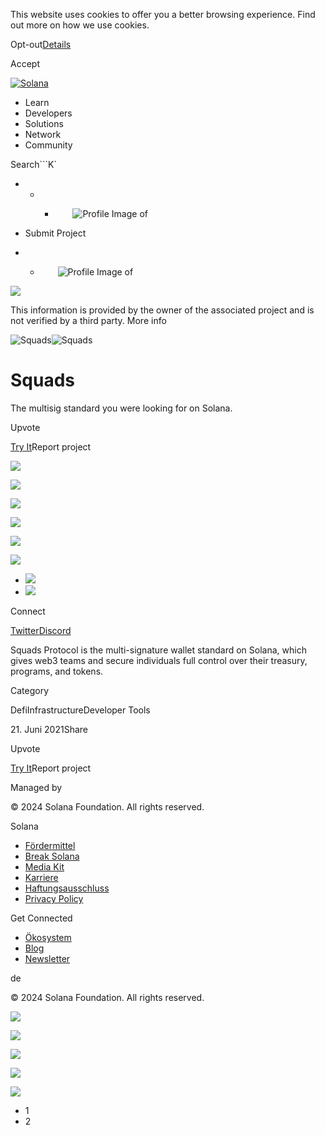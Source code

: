 This website uses cookies to offer you a better browsing experience. Find out
more on how we use cookies.

Opt-out[Details](/de/privacy-policy#collection-of-information)

Accept

[![Solana](/_next/static/media/logotype.e4df684f.svg)](/de)

  * Learn
  * Developers
  * Solutions
  * Network
  * Community

Search```K`

  *   *   * ![](data:image/svg+xml,%3csvg%20xmlns=%27http://www.w3.org/2000/svg%27%20version=%271.1%27%20width=%2728%27%20height=%2728%27/%3e)![Profile Image of ](/_next/static/media/ecosystem_user.7ebb52fa.svg)

  * Submit Project
  *   * ![](data:image/svg+xml,%3csvg%20xmlns=%27http://www.w3.org/2000/svg%27%20version=%271.1%27%20width=%2728%27%20height=%2728%27/%3e)![Profile Image of ](/_next/static/media/ecosystem_user.7ebb52fa.svg)

![](/_next/image?url=%2F_next%2Fstatic%2Fmedia%2Fhero.631479cd.png&w=3840&q=75)

This information is provided by the owner of the associated project and is not
verified by a third party. More info

![Squads](/_next/image?url=%2Fapi%2Fprojectimg%2Fckwgwinma39224eysx9zn2nuxd%3Ftype%3DLOGO&w=3840&q=75)![Squads](/_next/image?url=%2Fapi%2Fprojectimg%2Fckwgwinma39224eysx9zn2nuxd%3Ftype%3DLOGO&w=3840&q=75)

# Squads

The multisig standard you were looking for on Solana.

Upvote

[Try It](https://squads.so/)Report project

![](/api/projectimg/ckwgwinma39224eysx9zn2nuxd?type=IMG&number=0)

![](/api/projectimg/ckwgwinma39224eysx9zn2nuxd?type=IMG&number=1)

![](/api/projectimg/ckwgwinma39224eysx9zn2nuxd?type=IMG&number=0)

![](/api/projectimg/ckwgwinma39224eysx9zn2nuxd?type=IMG&number=1)

![](/api/projectimg/ckwgwinma39224eysx9zn2nuxd?type=IMG&number=0)

![](/api/projectimg/ckwgwinma39224eysx9zn2nuxd?type=IMG&number=1)

  * ![](/_next/image?url=%2Fapi%2Fprojectimg%2Fckwgwinma39224eysx9zn2nuxd%3Ftype%3DIMG%26number%3D0&w=3840&q=75)
  * ![](/_next/image?url=%2Fapi%2Fprojectimg%2Fckwgwinma39224eysx9zn2nuxd%3Ftype%3DIMG%26number%3D1&w=3840&q=75)

Connect

[Twitter](https://twitter.com/SquadsProtocol)[Discord](https://discord.gg/Qwhew4M4RS)

Squads Protocol is the multi-signature wallet standard on Solana, which gives
web3 teams and secure individuals full control over their treasury, programs,
and tokens.

Category

DefiInfrastructureDeveloper Tools

21\. Juni 2021Share

Upvote

[Try It](https://squads.so/)Report project

Managed by

[](/de)

[](/youtube)[](/twitter)[](/discord)[](/reddit)[](/github)[](/telegram)

© 2024 Solana Foundation. All rights reserved.

Solana

  * [Fördermittel](https://solana.org/grants)
  * [Break Solana](https://break.solana.com/)
  * [Media Kit](/de/branding)
  * [Karriere](https://jobs.solana.com/)
  * [Haftungsausschluss](/de/tos)
  * [Privacy Policy](/de/privacy-policy)

Get Connected

  * [Ökosystem](/de/ecosystem)
  * [Blog](/de/news)
  * [Newsletter](/de/newsletter)

de

© 2024 Solana Foundation. All rights reserved.

![](/api/projectimg/ckwgwinma39224eysx9zn2nuxd?type=IMG&number=1)

![](/api/projectimg/ckwgwinma39224eysx9zn2nuxd?type=IMG&number=0)

![](/api/projectimg/ckwgwinma39224eysx9zn2nuxd?type=IMG&number=1)

![](/api/projectimg/ckwgwinma39224eysx9zn2nuxd?type=IMG&number=0)

![](/api/projectimg/ckwgwinma39224eysx9zn2nuxd?type=IMG&number=1)

  * 1
  * 2

